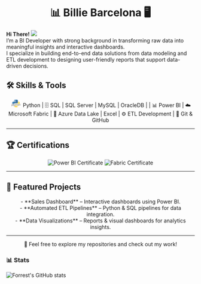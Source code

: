 # <h1 align="center">📊 Billie Barcelona 🖥️</h1>

<p align="Left">
  <b>Hi There!</b> <img src="https://media.giphy.com/media/hvRJCLFzcasrR4ia7z/giphy.gif" width="25">
  <br>
  I’m a BI Developer with strong background in transforming raw data into meaningful insights and interactive dashboards.<br>
  I specialize in building end-to-end data solutions from data modeling and ETL development to designing user-friendly reports that support data-driven decisions.
</p>

## 🛠 Skills & Tools
<p align="center">
  <img src="Images/Python.jpg" width="30px"> Python | 🗄️ SQL | SQL Server | MySQL | OracleDB | | 📊 Power BI | ☁️ Microsoft Fabric | 📁 Azure Data Lake | Excel | ⚙️ ETL Development | 🧰 Git & GitHub
</p>

---

## 🏆 Certifications
<p align="center">
  <img src="images/powerbi-badge.png" width="120px" alt="Power BI Certificate">  
  <img src="images/fabric-badge.png" width="120px" alt="Fabric Certificate">
</p>

---

## 📂 Featured Projects
<p align="center">
- **Sales Dashboard** – Interactive dashboards using Power BI.<br>
- **Automated ETL Pipelines** – Python & SQL pipelines for data integration.<br>
- **Data Visualizations** – Reports & visual dashboards for analytics insights.
</p>

---

<p align="center">
  🚀 Feel free to explore my repositories and check out my work!
</p>
   </p>

### 📊 Stats

![Forrest's GitHub stats](https://github-readme-stats.vercel.app/api?username=forrestknight&show_icons=true&theme=gruvbox)

<!-- ![GitHub Streak](https://streak-stats.demolab.com?user=ForrestKnight&theme=gruvbox&border_radius=4.5) -->

#
<!--
<details>
 <summary><h3>👨‍💻 Forrest's Coding Journey</h3></summary>
   I started my coding journey as a naive computer science student with a passion to learn everything I could about this programming world - code, unix, linux, theory. And all the while, teaching myself iOS development with a dream to build my own app, but that soon got overshadowed by my desire to excel in Java. A desire that landed me a full-stack software engineering job upon graduation. However, I had another desire I had been pursuing throughout this time - YouTube content creation. I eventually ended up quitting my software engineering job to pursue YouTube full-time, and that has been my focus ever since. But there's something that's always bothered me about my journey - abandoning my dream of building my own app to pursue the safe route, a job. Now I've already taken the leap away from that safety net into this uncomfortable, unexplored world that it being a creator. And it worked out, but again, it became comfortable. It's easier to create a video than go out on a ledge and build my own product. I do have to eat, at the end of the day, but I think it's time. It's time to get uncomfortable again. I have a burning desire to get back on the horse, and fulfill that dream younger me had of building my own app, my own product. And in order to do that, I'll be implmementing a few measures to streamline my YouTube content to focus more time on fulfilling that dream - a dream that I'll be ready to tackle in 2023 due to the measure I'm putting in place now until the end of 2022. Don't wait up, because I'm coming.
-->
[website]: https://fkcodes.com
[youtube]: https://youtube.com/fknight
